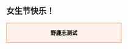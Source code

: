 ## 女生节快乐！



<html>
<head>
<title>随机显示文字</title>
<style>
#text {
border: 1px solid #FA9150;
width: 300px;
background: #FEF1E9;
color: #000000;
line-height: 50px;
text-align: center;
font-size: 14px;
font-weight: bold;
}
</style>
<script>
function content() {
var butong_net = new Array('大家好，我是马鹿野郎','国庆节快乐','不停的好奇，不停的学习','公众号野鹿志','我是个野路子','我喜欢大幂幂','这是一个测试'); 
var butong_net2 = Math.floor(Math.random() * butong_net.length); 
var text = document.getElementById("text");
text.firstChild.nodeValue = butong_net[butong_net2];
}
window.onload = content;
</script>
</head>
<body>
<p id="text">野鹿志测试</p>
</body>
</html>
